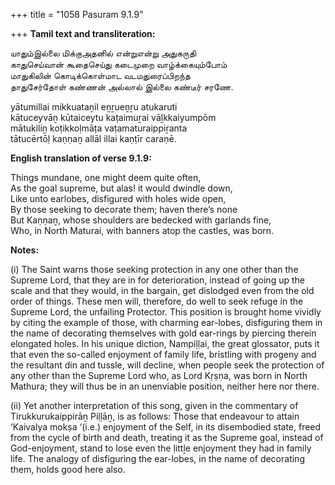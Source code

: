 +++
title = "1058 Pasuram 9.1.9"

+++
**Tamil text and transliteration:**

யாதும்இல்லை மிக்குஅதனில் என்றுஎன்று அதுகருதி  
காதுசெய்வான் கூதைசெய்து கடைமுறை வாழ்க்கையும்போம்  
மாதுகிலின் கொடிக்கொள்மாட வடமதுரைப்பிறந்த  
தாதுசேர்தோள் கண்ணன் அல்லால் இல்லை கண்டீர் சரணே.

yātumillai mikkuataṉil eṉṟueṉṟu atukaruti  
kātuceyvāṉ kūtaiceytu kaṭaimuṟai vāḻkkaiyumpōm  
mātukiliṉ koṭikkoḷmāṭa vaṭamaturaippiṟanta  
tātucērtōḷ kaṇṇaṉ allāl illai kaṇṭīr caraṇē.

**English translation of verse 9.1.9:**

Things mundane, one might deem quite often,  
As the goal supreme, but alas! it would dwindle down,  
Like unto earlobes, disfigured with holes wide open,  
By those seeking to decorate them; haven there’s none  
But Kaṇṇaṉ, whose shoulders are bedecked with garlands fine,  
Who, in North Maturai, with banners atop the castles, was born.

**Notes:**

\(i\) The Saint warns those seeking protection in any one other than the Supreme Lord, that they are in for deterioration, instead of going up the scale and that they would, in the bargain, get dislodged even from the old order of things. These men will, therefore, do well to seek refuge in the Supreme Lord, the unfailing Protector. This position is brought home vividly by citing the example of those, with charming ear-lobes, disfiguring them in the name of decorating themselves with gold ear-rings by piercing therein elongated holes. In his unique diction, Nampiḷḷai, the great glossator, puts it that even the so-called enjoyment of family life, bristling with progeny and the resultant din and tussle, will decline, when people seek the protection of any other than the Supreme Lord who, as Lord Kṛṣṇa, was born in North Mathura; they will thus be in an unenviable position, neither here nor there.

\(ii\) Yet another interpretation of this song, given in the commentary of Tirukkurukaippirāṉ Piḷḷāṉ, is as follows: Those that endeavour to attain ‘Kaivalya mokṣa ‘(i.e.) enjoyment of the Self, in its disembodied state, freed from the cycle of birth and death, treating it as the Supreme goal, instead of God-enjoyment, stand to lose even the ḷittḻe enjoyment they had in family life. The analogy of disfiguring the ear-lobes, in the name of decorating them, holds good here also.


